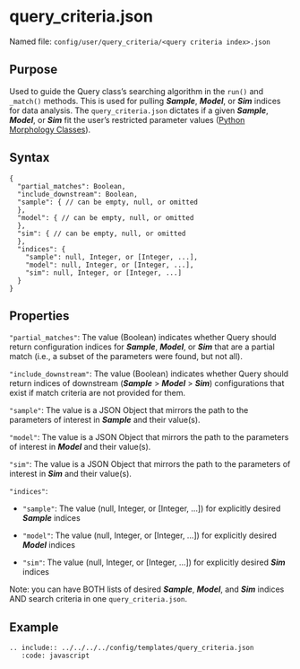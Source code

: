 # query_criteria.json

Named file: `config/user/query_criteria/<query criteria index>.json`

## Purpose

Used to guide the Query class’s searching algorithm in the
`run()` and `_match()` methods. This is used for pulling **_Sample_**,
**_Model_**, or **_Sim_** indices for data analysis. The
`query_criteria.json` dictates if a given **_Sample_**, **_Model_**,
or **_Sim_** fit the user’s restricted parameter values ([Python Morphology Classes](../../Running_ASCENT/Usage.md#data-analysis-tools)).

## Syntax

```
{
  "partial_matches": Boolean,
  "include_downstream": Boolean,
  "sample": { // can be empty, null, or omitted
  },
  "model": { // can be empty, null, or omitted
  },
  "sim": { // can be empty, null, or omitted
  },
  "indices": {
    "sample": null, Integer, or [Integer, ...],
    "model": null, Integer, or [Integer, ...],
    "sim": null, Integer, or [Integer, ...]
  }
}
```

## Properties

`"partial_matches"`: The value (Boolean) indicates whether Query should
return configuration indices for **_Sample_**, **_Model_**, or **_Sim_**
that are a partial match (i.e., a subset of the parameters were found,
but not all).

`"include_downstream"`: The value (Boolean) indicates whether Query
should return indices of downstream (**_Sample_** \> **_Model_** \>
**_Sim_**) configurations that exist if match criteria are not provided
for them.

`"sample"`: The value is a JSON Object that mirrors the path to the
parameters of interest in **_Sample_** and their value(s).

`"model"`: The value is a JSON Object that mirrors the path to the
parameters of interest in **_Model_** and their value(s).

`"sim"`: The value is a JSON Object that mirrors the path to the
parameters of interest in **_Sim_** and their value(s).

`"indices"`:

- `"sample"`: The value (null, Integer, or \[Integer, …\]) for
  explicitly desired **_Sample_** indices

- `"model"`: The value (null, Integer, or \[Integer, …\]) for explicitly
  desired **_Model_** indices

- `"sim"`: The value (null, Integer, or \[Integer, …\]) for explicitly
  desired **_Sim_** indices

Note: you can have BOTH lists of desired **_Sample_**, **_Model_**, and
**_Sim_** indices AND search criteria in one `query_criteria.json`.

## Example

```{eval-rst}
.. include:: ../../../../config/templates/query_criteria.json
   :code: javascript
```
